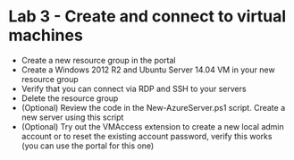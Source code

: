 # Lab 3 - Create and connect to virtual machines

* Create a new resource group in the portal
* Create a Windows 2012 R2 and Ubuntu Server 14.04 VM in your new resource group
* Verify that you can connect via RDP and SSH to your servers
* Delete the resource group
* (Optional) Review the code in the New-AzureServer.ps1 script. Create a new server using this script
* (Optional) Try out the VMAccess extension to create a new local admin account or to reset the existing account password, verify this works (you can use the portal for this one)
